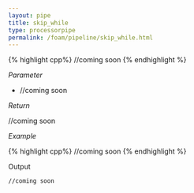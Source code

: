 ```yaml
---
layout: pipe
title: skip_while
type: processorpipe
permalink: /foam/pipeline/skip_while.html
---
```



{% highlight cpp%}
//coming soon
{% endhighlight %}


*Parameter*

- //coming soon

*Return*

//coming soon

*Example*

{% highlight cpp%}
//coming soon
{% endhighlight %}

Output

    //coming soon
